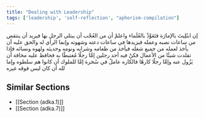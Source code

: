 ```yaml
---
title: "Dealing with Leadership"
tags: ['leadership', 'self-reflection', "aphorism-compilation"]
---
```


 إن ابتُلِيتَ بالإمارَة فتَعَوَّذْ بالعُلَماء واعلمْ أن من العُجْب أن يبتلى الرجل بها فيريد أن ينتقص من ساعات نصبه وعمله فيزيدها في ساعات دعته وشهوته وإنما الرأي له والحق عليه أن يأخذ لعمله من جميع شغله فيأخذ من طعامه وشرابه ونومه وحديثه ولهوه ونسائه فإذا تقلدت شيئًا من الأعمال فكنْ فيه أحد رجلين إمَّا رجلًا مُغتبطًا به فحافظ عليه مخافة أن يَزُول عنه وإمَّا رجلًا كارهًا فالكاره عاملٌ في سُخرة إمَّا للملوك أن كانوا هم سلطوه وإما لله أن كان ليس فوقه غيره

## Similar Sections
- [[Section (adka.1)]]
 - [[Section (adka.7)]]
